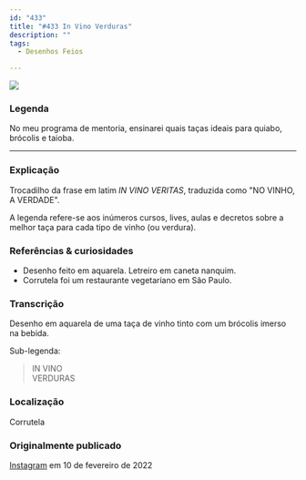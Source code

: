 ```yaml
---
id: "433"
title: "#433 In Vino Verduras"
description: ""
tags:
  - Desenhos Feios

---
```

![](https://bebiodicionario-com.s3.amazonaws.com/media/posts/202202/BOD433.jpg)

### Legenda

No meu programa de mentoria, ensinarei quais taças ideais para quiabo, brócolis e taioba.

---

### Explicação

Trocadilho da frase em latim *IN VINO VERITAS*, traduzida como "NO VINHO, A VERDADE".

A legenda refere-se aos inúmeros cursos, lives, aulas e decretos sobre a melhor taça para cada tipo de vinho (ou verdura).


### Referências & curiosidades
- Desenho feito em aquarela. Letreiro em caneta nanquim.
- Corrutela foi um restaurante vegetariano em São Paulo.

### Transcrição
Desenho em aquarela de uma taça de vinho tinto com um brócolis imerso na bebida.

Sub-legenda:
> IN VINO  
> VERDURAS

### Localização

Corrutela

### Originalmente publicado

[Instagram](https://www.instagram.com/p/CZxDWgYJ12u/) em 10 de fevereiro de 2022
